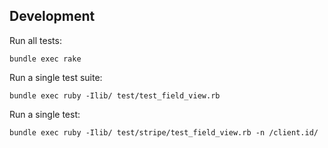 ## Development

Run all tests:

    bundle exec rake

Run a single test suite:

    bundle exec ruby -Ilib/ test/test_field_view.rb

Run a single test:

    bundle exec ruby -Ilib/ test/stripe/test_field_view.rb -n /client.id/

